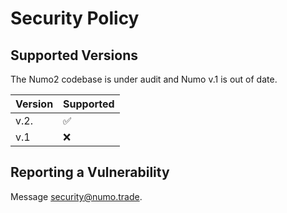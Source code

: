 # Security Policy

## Supported Versions

The Numo2 codebase is under audit and Numo v.1 is out of date.

| Version | Supported          |
| ------- | ------------------ |
| v.2.    | :white_check_mark: |
| v.1     | :x:                |


## Reporting a Vulnerability

Message security@numo.trade.
